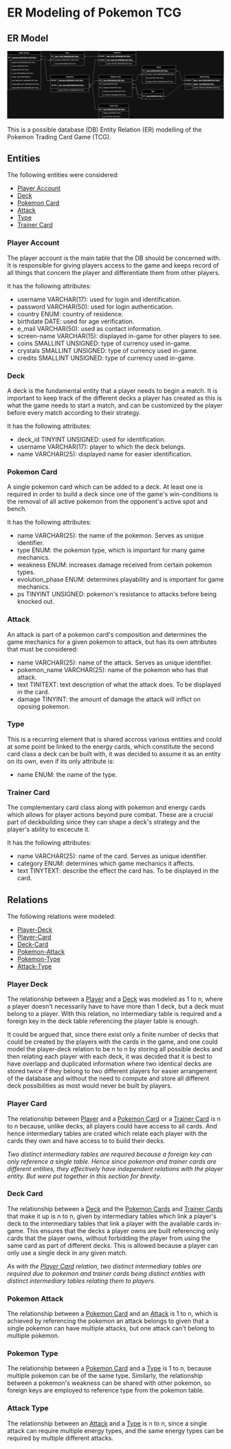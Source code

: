 # ER Modeling of Pokemon TCG

## ER Model

![ER-Model Image](./Pokemon-TCG-ER.drawio.png)

This is a possible database (DB) Entity Relation (ER) modelling of the Pokemon 
Trading Card Game (TCG).

## Entities

The following entities were considered:

- [Player Account](#Player-Account)
- [Deck](#Deck)
- [Pokemon Card](#Pokemon-Card)
- [Attack](#Attack)
- [Type](#Type)
- [Trainer Card](#Trainer-Card)

### Player Account

The player account is the main table that the DB should be concerned with. 
It is responsible for giving players access to the game and keeps record of 
all things that concern the player and differentiate them from other players.

It has the following attributes:

- username VARCHAR(17): used for login and identification.
- password VARCHAR(50): used for login authentication.
- country ENUM: country of residence.
- birthdate DATE: used for age verification.
- e\_mail VARCHAR(50): used as contact information.
- screen-name VARCHAR(15): displayed in-game for other players to see.
- coins SMALLINT UNSIGNED: type of currency used in-game.
- crystals SMALLINT UNSIGNED: type of currency used in-game.
- credits SMALLINT UNSIGNED: type of currency used in-game.

### Deck

A deck is the fundamental entity that a player needs to begin a match. It is 
important to keep track of the different decks a player has created as this is 
what the game needs to start a match, and can be customized by the player 
before every match according to their strategy.

It has the following attributes:

- deck\_id  TINYINT UNSIGNED: used for identification.
- username VARCHAR(17): player to which the deck belongs.
- name VARCHAR(25): displayed name for easier identification.

### Pokemon Card

A single pokemon card which can be added to a deck. At least one is required 
in order to build a deck since one of the game's win-conditions is the 
removal of all active pokemon from the opponent's active spot and bench.

It has the following attributes:

- name VARCHAR(25): the name of the pokemon. Serves as unique identifier.
- type ENUM: the pokemon type, which is important for many game mechanics.
- weakness ENUM: increases damage received from certain pokemon types.
- evolution\_phase ENUM: determines playability and is important for game 
    mechanics.
- ps TINYINT UNSIGNED: pokemon's resistance to attacks before being knocked 
    out.

### Attack

An attack is part of a pokemon card's composition and determines the game 
mechanics for a given pokemon to attack, but has its own attributes that must 
be considered:

- name VARCHAR(25): name of the attack. Serves as unique identifier.
- pokemon\_name VARCHAR(25): name of the pokemon who has that attack.
- text TINITEXT: text description of what the attack does. To be displayed in 
    the card.
- damage TINYINT: the amount of damage the attack will inflict on oposing 
    pokemon.

### Type

This is a recurring element that is shared accross various entities and could 
at some point be linked to the energy cards, which constitute the second card 
class a deck can be built with, it was decided to assume it as an entity on 
its own, even if its only attribute is:

- name ENUM: the name of the type.

### Trainer Card

The complementary card class along with pokemon and energy cards which allows 
for player actions beyond pure combat. These are a crucial part of 
deckbuilding since they can shape a deck's strategy and the player's ability 
to excecute it.

It has the following attributes:

- name VARCHAR(25): name of the card. Serves as unique identifier.
- category ENUM: determines which game mechanics it affects.
- text TINYTEXT: describe the effect the card has. To be displayed in the card.

## Relations

The following relations were modeled:

- [Player-Deck](#Player-Deck)
- [Player-Card](#Player-Card)
- [Deck-Card](#Deck-Card)
- [Pokemon-Attack](#Pokemon-Attack)
- [Pokemon-Type](#Pokemon-Type)
- [Attack-Type](#Attack-Type)

### Player Deck

The relationship between a [Player](#Player-Account) and a [Deck](#Deck) was 
modeled as 1 to n, where a player doesn't necessarily have to have more than 1 
deck, but a deck must belong to a player. With this relation, no intermediary 
table is required and a foreign key in the deck table referencing the player 
table is enough.

It could be argued that, since there exist only a finite number of decks that 
could be created by the players with the cards in the game, and one could 
model the player-deck relation to be n to n by storing all possible decks and 
then relating each player with each deck, it was decided that it is best to 
have overlapp and duplicated information where two identical decks are stored 
twice if they belong to two different players for easier arrangement of the 
database and without the need to compute and store all different deck 
possibilities as most would never be built by players.

### Player Card

The relationship between [Player](#Player-Account) and a 
[Pokemon Card](#Pokemon-Card) or a [Trainer Card](#Trainer-Card) is n to n 
because, unlike decks, all players could have access to all cards. And hence 
intermediary tables are crated which relate each player with the cards they 
own and have access to to build their decks. 

*Two distinct intermediary tables are required because a foreign key can only 
reference a single table. Hence since pokemon and trainer cards are different 
entities, they effectively have independent relations with the player entity. 
But were put together in this section for brevity*.

### Deck Card

The relationship between a [Deck](#Deck) and the 
[Pokemon Cards](#Pokemon-Card) and [Trainer Cards](#Trainer-Card) that make it 
up is n to n, given by intermediary tables which link a player's deck to 
the intermediary tables that link a player with the available cards in-game. 
This ensures that the decks a player owns are built referencing only cards 
that the player owns, without forbidding the player from using the same card 
as part of different decks. This is allowed because a player can only use a 
single deck in any given match.

*As with the [Player Card](#Player-Card) relation, two distinct intermediary 
tables are required due to pokemon and trainer cards being distinct 
entities with distinct intermediary tables relating them to players*.

### Pokemon Attack

The relationship between a [Pokemon Card](#Pokemon-Card) and an 
[Attack](#Attack) is 1 to n, which is achieved by referencing the pokemon an 
attack belongs to given that a single pokemon can have multiple attacks, but 
one attack can't belong to multiple pokemon.

### Pokemon Type

The relationship between a [Pokemon Card](#Pokemon-Card) and a [Type](#Type) 
is 1 to n, because multiple pokemon can be of the same type. Similarly, 
the relationship between a pokemon's weakness can be shared with other 
pokemon, so foreign keys are employed to reference type from the pokemon table.

### Attack Type

The relationship between an [Attack](#Attack) and a [Type](#Type) is n to n, 
since a single attack can require multiple energy types, and the same energy 
types can be required by multiple different attacks.
